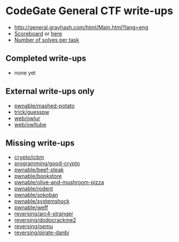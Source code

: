 # CodeGate General CTF write-ups

* <http://general.grayhash.com/html/Main.html?lang=eng>
* [Scoreboard](http://general.grayhash.com/html/Main.html?page=rank) or [here](scoreboard.txt)
* [Number of solves per task](solves.txt)

## Completed write-ups

* none yet

## External write-ups only

* [pwnable/mashed-potato](pwnable/mashed-potato)
* [trick/guesspw](trick/guesspw)
* [web/owlur](web/owlur)
* [web/owltube](web/owltube)

## Missing write-ups

* [crypto/icbm](crypto/icbm)
* [programming/good-crypto](programming/good-crypto)
* [pwnable/beef-steak](pwnable/beef-steak)
* [pwnable/bookstore](pwnable/bookstore)
* [pwnable/olive-and-mushroom-pizza](pwnable/olive-and-mushroom-pizza)
* [pwnable/rodent](pwnable/rodent)
* [pwnable/sokoban](pwnable/sokoban)
* [pwnable/systemshock](pwnable/systemshock)
* [pwnable/weff](pwnable/weff)
* [reversing/arc4-stranger](reversing/arc4-stranger)
* [reversing/dodocrackme2](reversing/dodocrackme2)
* [reversing/oemu](reversing/oemu)
* [reversing/pirate-danbi](reversing/pirate-danbi)
